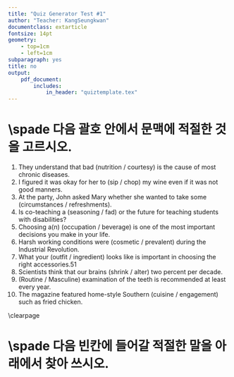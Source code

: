 ```yaml
---
title: "Quiz Generator Test #1"
author: "Teacher: KangSeungkwan"
documentclass: extarticle
fontsize: 14pt
geometry:
	- top=1cm
	- left=1cm
subparagraph: yes
title: no
output:
	pdf_document:
		includes:
			in_header: "quiztemplate.tex"
---
```


# \spade 다음 괄호 안에서 문맥에 적절한 것을 고르시오.

1. They understand that bad (nutrition / courtesy) is the cause of most chronic diseases.
2. I figured it was okay for her to (sip / chop) my wine even if it was not good manners.
3. At the party, John asked Mary whether she wanted to take some (circumstances / refreshments).
4. Is co-teaching a (seasoning / fad) or the future for teaching students with disabilities?
5. Choosing a(n) (occupation / beverage) is one of the most important decisions you make in your
life.
6. Harsh working conditions were (cosmetic / prevalent) during the Industrial Revolution.
7. What your (outfit / ingredient) looks like is important in choosing the right accessories.51
8. Scientists think that our brains (shrink / alter) two percent per decade.
9. (Routine / Masculine) examination of the teeth is recommended at least every year.
10. The magazine featured home-style Southern (cuisine / engagement) such as fried chicken.

\clearpage

# \spade 다음 빈칸에 들어갈 적절한 말을 아래에서 찾아 쓰시오.

